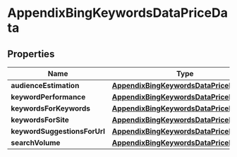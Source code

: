 

# AppendixBingKeywordsDataPriceData


## Properties

| Name | Type | Description | Notes |
|------------ | ------------- | ------------- | -------------|
|**audienceEstimation** | [**AppendixBingKeywordsDataPriceDataInfo**](AppendixBingKeywordsDataPriceDataInfo.md) |  |  [optional] |
|**keywordPerformance** | [**AppendixBingKeywordsDataPriceDataInfo**](AppendixBingKeywordsDataPriceDataInfo.md) |  |  [optional] |
|**keywordsForKeywords** | [**AppendixBingKeywordsDataPriceDataInfo**](AppendixBingKeywordsDataPriceDataInfo.md) |  |  [optional] |
|**keywordsForSite** | [**AppendixBingKeywordsDataPriceDataInfo**](AppendixBingKeywordsDataPriceDataInfo.md) |  |  [optional] |
|**keywordSuggestionsForUrl** | [**AppendixBingKeywordsDataPriceDataInfo**](AppendixBingKeywordsDataPriceDataInfo.md) |  |  [optional] |
|**searchVolume** | [**AppendixBingKeywordsDataPriceDataInfo**](AppendixBingKeywordsDataPriceDataInfo.md) |  |  [optional] |



